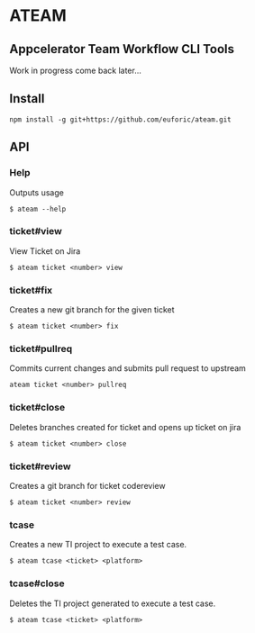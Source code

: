 # ATEAM
## Appcelerator Team Workflow CLI Tools

Work in progress come back later...

## Install
```
npm install -g git+https://github.com/euforic/ateam.git
```

## API

### Help

Outputs usage

```
$ ateam --help
```

### ticket#view

View Ticket on Jira

```
$ ateam ticket <number> view
```

### ticket#fix

Creates a new git branch for the given ticket

```
$ ateam ticket <number> fix
```

### ticket#pullreq

Commits current changes and submits pull request to upstream

```
ateam ticket <number> pullreq
```

### ticket#close

Deletes branches created for ticket and opens up ticket on jira

```
$ ateam ticket <number> close
```

### ticket#review

Creates a git branch for ticket codereview

```
$ ateam ticket <number> review
```

### tcase

Creates a new TI project to execute a test case.

```
$ ateam tcase <ticket> <platform>
```

### tcase#close

Deletes the TI project generated to execute a test case.

```
$ ateam tcase <ticket> <platform>
```